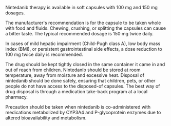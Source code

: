 Nintedanib therapy is available in soft capsules with 100 mg and 150 mg dosages.

The manufacturer's recommendation is for the capsule to be taken whole with food and fluids. Chewing, crushing, or splitting the capsules can cause a bitter taste. The typical recommended dosage is 150 mg twice daily.

In cases of mild hepatic impairment (Child-Pugh class A), low body mass index (BMI), or persistent gastrointestinal side effects, a dose reduction to 100 mg twice daily is recommended.

The drug should be kept tightly closed in the same container it came in and out of reach from children. Nintedanib should be stored at room temperature, away from moisture and excessive heat. Disposal of nintedanib should be done safely, ensuring that children, pets, or other people do not have access to the disposed-of capsules. The best way of drug disposal is through a medication take-back program at a local pharmacy.

Precaution should be taken when nintedanib is co-administered with medications metabolized by CYP3A4 and P-glycoprotein enzymes due to altered bioavailability and metabolism.